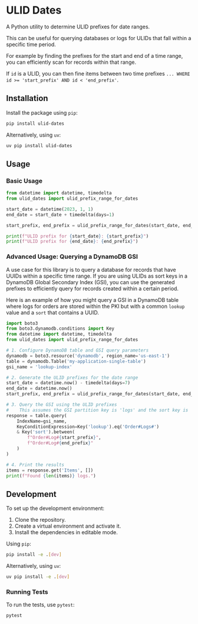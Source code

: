 # ULID Dates

A Python utility to determine ULID prefixes for date ranges.

This can be useful for querying databases or logs for ULIDs that fall within a specific time period.

For example by finding the prefixes for the start and end of a time range, you can efficiently scan for records within that range.

If `id` is a ULID, you can then fine items between two time prefixes `... WHERE id >= 'start_prefix' AND id < 'end_prefix'`.



## Installation

Install the package using `pip`:

```bash
pip install ulid-dates
```

Alternatively, using `uv`:

```bash
uv pip install ulid-dates
```

## Usage

### Basic Usage

```python
from datetime import datetime, timedelta
from ulid_dates import ulid_prefix_range_for_dates

start_date = datetime(2023, 1, 1)
end_date = start_date + timedelta(days=1)

start_prefix, end_prefix = ulid_prefix_range_for_dates(start_date, end_date)

print(f"ULID prefix for {start_date}: {start_prefix}")
print(f"ULID prefix for {end_date}: {end_prefix}")
```

### Advanced Usage: Querying a DynamoDB GSI

A use case for this library is to query a database for records that have UUIDs within a specific time range. If you are using ULIDs as sort keys in a DynamoDB Global Secondary Index (GSI), you can use the generated prefixes to efficiently query for records created within a certain period.

Here is an example of how you might query a GSI in a DynamoDB table where logs for orders are stored within the PKI but with a common `lookup` value and a `sort` that contains a UUID.

```python
import boto3
from boto3.dynamodb.conditions import Key
from datetime import datetime, timedelta
from ulid_dates import ulid_prefix_range_for_dates

# 1. Configure DynamoDB table and GSI query parameters
dynamodb = boto3.resource('dynamodb', region_name='us-east-1')
table = dynamodb.Table('my-application-single-table')
gsi_name = 'lookup-index'

# 2. Generate the ULID prefixes for the date range
start_date = datetime.now() - timedelta(days=7)
end_date = datetime.now()
start_prefix, end_prefix = ulid_prefix_range_for_dates(start_date, end_date)

# 3. Query the GSI using the ULID prefixes
#    This assumes the GSI partition key is 'logs' and the sort key is 'created_at' (a ULID).
response = table.query(
    IndexName=gsi_name,
    KeyConditionExpression=Key('lookup').eq('Order#Logs#') 
    & Key('sort').between(
        f"Order#Log#{start_prefix}",
        f"Order#Log#{end_prefix}"
    )
)

# 4. Print the results
items = response.get('Items', [])
print(f"Found {len(items)} logs.")
```

## Development

To set up the development environment:

1. Clone the repository.
2. Create a virtual environment and activate it.
3. Install the dependencies in editable mode.

Using `pip`:
```bash
pip install -e .[dev]
```

Alternatively, using `uv`:

```bash
uv pip install -e .[dev]
```

### Running Tests

To run the tests, use `pytest`:

```bash
pytest
```
